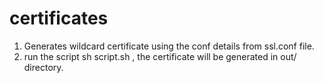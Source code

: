 # certificates

1. Generates wildcard certificate using the conf details from ssl.conf file.
2. run the script sh script.sh , the certificate will be generated in out/ directory.
